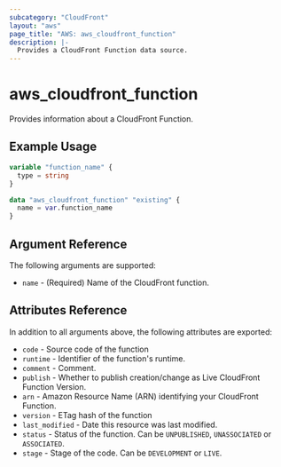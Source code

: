 ```yaml
---
subcategory: "CloudFront"
layout: "aws"
page_title: "AWS: aws_cloudfront_function"
description: |-
  Provides a CloudFront Function data source.
---
```


# aws_cloudfront_function

Provides information about a CloudFront Function.

## Example Usage

```terraform
variable "function_name" {
  type = string
}

data "aws_cloudfront_function" "existing" {
  name = var.function_name
}
```

## Argument Reference

The following arguments are supported:

* `name` - (Required) Name of the CloudFront function.

## Attributes Reference

In addition to all arguments above, the following attributes are exported:

* `code` - Source code of the function
* `runtime` - Identifier of the function's runtime.
* `comment` - Comment.
* `publish` - Whether to publish creation/change as Live CloudFront Function Version.
* `arn` - Amazon Resource Name (ARN) identifying your CloudFront Function.
* `version` - ETag hash of the function
* `last_modified` - Date this resource was last modified.
* `status` - Status of the function. Can be `UNPUBLISHED`, `UNASSOCIATED` or `ASSOCIATED`.
* `stage` - Stage of the code. Can be `DEVELOPMENT` or `LIVE`.
